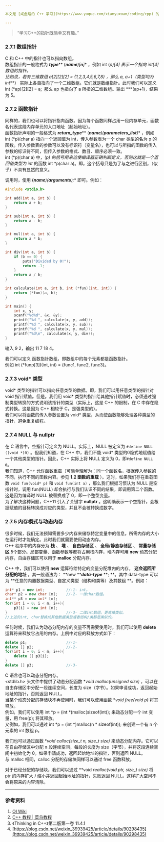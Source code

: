 ```yaml
---

本文是 [咸鱼暄的 C++ 学习](https://www.yuque.com/xianyuxuan/coding/cpp) 的补充部分 [2 C++知识补充](https://www.yuque.com/xianyuxuan/coding/cpppp) 的一个章节。<br />指针的基础知识，参见 [0.9 指针入门](https://www.yuque.com/xianyuxuan/coding/cpp-start#ZgzIu)。

---
```


> “学习C++的指针既简单又有趣。”



### 2.7.1 数组指针
C 和 C++ 中的指针也可以指向数组。<br />数组指针的一般格式为 _**type**_** (***_**name**_**)[**_**n**_**]** ，例如 int (*p)[4] 表示一个指向 int[4] 数组的指针。<br />比如说，若有三维数组 a[2][2][2] = {1,2,3,4,5,6,7,8} ，那么 a, a+1（类型均为 int***） 实际上各自指向了一个二维数组。它们就是数组指针。此时我们可以定义 int (*ap)[2][2] = a;  那么 ap 也指向了 a 所指的二维数组。输出 ***(ap+1)，结果为 5。


### 2.7.2 函数指针
同样的，我们也可以将指针指向函数。因为每个函数同样占用一段内存单元，函数名代表这段内存单元的入口地址（起始地址）。<br />函数指针声明的一般格式为 _**return_type**_** (***_**name**_**)(**_**parameters_list**_**)** ，例如 int (*p)(char a) 指向一个返回值为 int，传入参数表为一个 char 类型的名为 p 的函数。传入参数表的参数可以没有标识符（变量名），也可以与所指的函数的传入参数的标识符不同，但传入参数的格式、数目、顺序必须一致。<br />int (*p)(char a) 中，(*p) 的括号用来迫使编译器正确判断定义，否则这就是一个返回值类型为 int* 的函数 int *p(char a)。即，这个括号只是为了与之进行区别，（似乎）不具有显然的意义。

调用时，使用 **(***_**name**_**)(**_**arguments**_**);** 即可。例如：
```cpp
#include <stdio.h>

int add(int a, int b) {
	return a + b;
}

int sub(int a, int b) {
	return a - b;
}

int mul(int a, int b) {
	return a * b;
}

int div(int a, int b) {
	if (b == 0) {
		puts("Divided by 0!");
		return -1;
	}
	return a / b;
}

int calculate(int a, int b, int (*fun)(int, int)) {
	return (*fun)(a, b);
}

int main() {
	int x, y;
	scanf("%d%d", &x, &y);
	printf("%d ", calculate(x, y, add));
	printf("%d ", calculate(x, y, sub));
	printf("%d ", calculate(x, y, mul));
	printf("%d\n", calculate(x, y, div));
}
```
输入 9 2，输出 11 7 18 4。

我们可以定义 函数指针数组，即数组中的每个元素都是函数指针。<br />例如 int (*funp[3])(int, int) = {func1, func2, func3}。


### 2.7.3 void* 类型
void* 类型的指针可以指向任意类型的数据。即，我们可以用任意类型的指针对 void 指针赋值。但是，我们用 void* 类型的指针给其他指针赋值时，必须通过强制类型转换的方式说明该指针的类型（实际上，这是 C++ 的限制，在 C 中存在隐式转换。这是因为 C++ 相较于 C，是强类型的）。<br />我们可以将函数的传入参数设置为 void* 类型，从而使函数能够处理各种类型的指针，避免重复编程。


### 2.7.4 NULL 与 nullptr
在 C 语言中，空指针可定义为 NULL。实际上，NULL 被定义为 `#define NULL ((void *)0)` 。但我们知道，在 C++ 中，我们不能 void* 类型的0隐式地赋值给一个其他类型的指针。因此，C++ 实际上将 NULL 定义为 0，即`#define NULL 0`。<br />我们知道，C++ 允许函数重载（可简单理解为：同一个函数名，根据传入参数的不同，执行不同的函数内容。参见 **1.2 函数的重载** ）。这时，如果我们存在重载函数 `void fun(void* p)` 和 `void fun(int a)` ，那么我们根据习惯认为 NULL 是空指针时，调用 fun(NULL) 却会执行与我们认识不同的结果，即调用第二个函数。这是因为编译时 NULL 被替换成了 0，即一个整型变量。<br />为了解决这种问题，C++11 引入了关键字 **nullptr** 。这明确表示一个空指针，会根据赋值的目标转换成对应的类型，并且不会被转换成数字。


### 2.7.5 内存模式与动态内存
很多时候，我们无法预知需要多少内存来储存特定变量中的信息，所需内存的大小在运行时才能确定。此时我们就需要使用动态内存。<br />C++ 程序中的内存分为 **栈** 、 **堆** 、 **自由存储区** 、 **全局/静态存储区** 、 **常量存储区** 5个部分。局部变量、函数参数等都将占用栈内存，堆内存可用 **new** 动态分配内存，自由存储区可以用于 **malloc** 分配内存。

C++ 中，我们可以使用 **new** 运算符给特定的变量分配堆内的内存。 **这会返回所分配的地址** 。其一般语法为： **new **_**data-type**_ **; **。其中 data-type 可以为 **任意的内置数据类型、自定义类型（结构和类等）及其数组 **。例如：
```cpp
int* p1 = new int;			//-1- int。
char* p2 = new char [m];	//-2- 一维char数组。
int** p3 = new int* [m];
for(int i = 0; i < m; i++){
    p3[i] = new int [n];
}							//-3- 二维int数组。更高维类似。
//上述的int, char替换成其他数据类型或者结构/类都是类似的。
```

任何时候，我们认为动态分配内存的变量不再需要使用时，我们可以使用 **delete** 运算符来释放它占用的内存。上例中对应的释放方式如下：
```cpp
delete p1;					//-1-
delete [] p2;				//-2-
for(int i = 0; i < m; i++){
	delete [] p3[i];
}
delete [] p3;				//-3-
```

C 语言也可以动态分配内存。<br /><stdlib.h> 头文件中提供了动态分配函数 **void *malloc(unsigned size)** ，可以在自由存储区中分配一段连续空间，长度为 size（字节）。如果申请成功，返回起始地址的指针，否则返回 NULL。<br />当某个动态分配的存储块不再使用时，我们可以使用函数 **void free(void *p)** 将其释放。<br />例如，我们可以使用 int *p = (int *)malloc(sizeof(int)); 来动态分配一个 int 变量，用 free(p); 将其释放。<br />又例如，我们可以通过 int *p = (int *)malloc(n * sizeof(int)); 来创建一个有 n 个元素的 int 数组 p。

我们也可以通过函数 **void *calloc(size_t n, size_t size)** 来动态分配内存。它可以在自由存储区中分配 n 段连续空间，每段的长度为 size（字节），并将这段连续空间中初始化为 0。如果申请成功，返回起始地址的指针，否则返回 NULL。<br />与 malloc 相同，calloc 分配的存储块同样可以通过 free 函数释放。

对于已经分配的存储块，我们可以通过 **void *realloc(void *ptr, size_t size)** 将 ptr 的内存扩大 / 缩小并返回起始地址的指针，失败返回 NULL。这样扩大空间不会将原来的内容清除。

---


### 参考资料

1. [OI Wiki](https://oi-wiki.org/)
2. [C++ 教程 | 菜鸟教程](https://www.runoob.com/cplusplus/cpp-tutorial.html)
3. 《Thinking in C++》第二版第一卷 11.4.1
4. [https://blog.csdn.net/weixin_39939425/article/details/90298435](https://blog.csdn.net/weixin_39939425/article/details/90298435)
